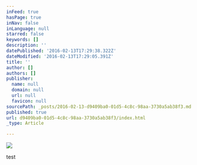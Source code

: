 ```yaml
---
inFeed: true
hasPage: true
inNav: false
inLanguage: null
starred: false
keywords: []
description: ''
datePublished: '2016-02-13T17:29:38.322Z'
dateModified: '2016-02-13T17:29:05.391Z'
title: ''
author: []
authors: []
publisher:
  name: null
  domain: null
  url: null
  favicon: null
sourcePath: _posts/2016-02-13-d9409ba0-01d5-4c8c-98aa-3730a5ab38f3.md
published: true
url: d9409ba0-01d5-4c8c-98aa-3730a5ab38f3/index.html
_type: Article

---
```

![](https://the-grid-user-content.s3-us-west-2.amazonaws.com/fa07e532-dfef-49bd-9cfe-2cf82812a478.JPG)

test